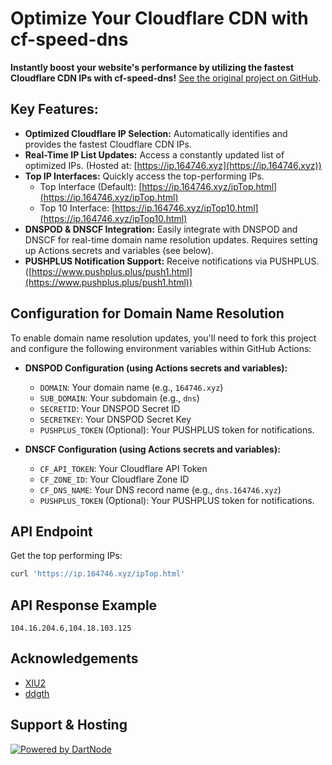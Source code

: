 # Optimize Your Cloudflare CDN with cf-speed-dns

**Instantly boost your website's performance by utilizing the fastest Cloudflare CDN IPs with cf-speed-dns!** [See the original project on GitHub](https://github.com/ZhiXuanWang/cf-speed-dns).

## Key Features:

*   **Optimized Cloudflare IP Selection:** Automatically identifies and provides the fastest Cloudflare CDN IPs.
*   **Real-Time IP List Updates:**  Access a constantly updated list of optimized IPs. (Hosted at: [https://ip.164746.xyz](https://ip.164746.xyz))
*   **Top IP Interfaces:** Quickly access the top-performing IPs.
    *   Top Interface (Default): [https://ip.164746.xyz/ipTop.html](https://ip.164746.xyz/ipTop.html)
    *   Top 10 Interface: [https://ip.164746.xyz/ipTop10.html](https://ip.164746.xyz/ipTop10.html)
*   **DNSPOD & DNSCF Integration:** Easily integrate with DNSPOD and DNSCF for real-time domain name resolution updates. Requires setting up Actions secrets and variables (see below).
*   **PUSHPLUS Notification Support:**  Receive notifications via PUSHPLUS. ([https://www.pushplus.plus/push1.html](https://www.pushplus.plus/push1.html))

## Configuration for Domain Name Resolution

To enable domain name resolution updates, you'll need to fork this project and configure the following environment variables within GitHub Actions:

*   **DNSPOD Configuration (using Actions secrets and variables):**
    *   `DOMAIN`: Your domain name (e.g., `164746.xyz`)
    *   `SUB_DOMAIN`: Your subdomain (e.g., `dns`)
    *   `SECRETID`: Your DNSPOD Secret ID
    *   `SECRETKEY`: Your DNSPOD Secret Key
    *   `PUSHPLUS_TOKEN` (Optional): Your PUSHPLUS token for notifications.

*   **DNSCF Configuration (using Actions secrets and variables):**
    *   `CF_API_TOKEN`: Your Cloudflare API Token
    *   `CF_ZONE_ID`: Your Cloudflare Zone ID
    *   `CF_DNS_NAME`: Your DNS record name (e.g., `dns.164746.xyz`)
    *   `PUSHPLUS_TOKEN` (Optional): Your PUSHPLUS token for notifications.

## API Endpoint

Get the top performing IPs:

```bash
curl 'https://ip.164746.xyz/ipTop.html'
```

## API Response Example

```
104.16.204.6,104.18.103.125
```

## Acknowledgements

*   [XIU2](https://github.com/XIU2/CloudflareSpeedTest)
*   [ddgth](https://github.com/ddgth/cf2dns)

## Support & Hosting

[![Powered by DartNode](https://dartnode.com/branding/DN-Open-Source-sm.png)](https://dartnode.com "Powered by DartNode - Free VPS for Open Source")